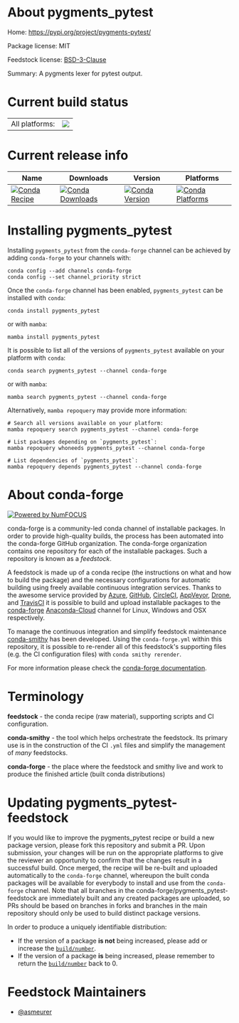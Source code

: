 About pygments_pytest
=====================

Home: https://pypi.org/project/pygments-pytest/

Package license: MIT

Feedstock license: [BSD-3-Clause](https://github.com/conda-forge/pygments_pytest-feedstock/blob/main/LICENSE.txt)

Summary: A pygments lexer for pytest output.

Current build status
====================


<table><tr><td>All platforms:</td>
    <td>
      <a href="https://dev.azure.com/conda-forge/feedstock-builds/_build/latest?definitionId=9384&branchName=main">
        <img src="https://dev.azure.com/conda-forge/feedstock-builds/_apis/build/status/pygments_pytest-feedstock?branchName=main">
      </a>
    </td>
  </tr>
</table>

Current release info
====================

| Name | Downloads | Version | Platforms |
| --- | --- | --- | --- |
| [![Conda Recipe](https://img.shields.io/badge/recipe-pygments_pytest-green.svg)](https://anaconda.org/conda-forge/pygments_pytest) | [![Conda Downloads](https://img.shields.io/conda/dn/conda-forge/pygments_pytest.svg)](https://anaconda.org/conda-forge/pygments_pytest) | [![Conda Version](https://img.shields.io/conda/vn/conda-forge/pygments_pytest.svg)](https://anaconda.org/conda-forge/pygments_pytest) | [![Conda Platforms](https://img.shields.io/conda/pn/conda-forge/pygments_pytest.svg)](https://anaconda.org/conda-forge/pygments_pytest) |

Installing pygments_pytest
==========================

Installing `pygments_pytest` from the `conda-forge` channel can be achieved by adding `conda-forge` to your channels with:

```
conda config --add channels conda-forge
conda config --set channel_priority strict
```

Once the `conda-forge` channel has been enabled, `pygments_pytest` can be installed with `conda`:

```
conda install pygments_pytest
```

or with `mamba`:

```
mamba install pygments_pytest
```

It is possible to list all of the versions of `pygments_pytest` available on your platform with `conda`:

```
conda search pygments_pytest --channel conda-forge
```

or with `mamba`:

```
mamba search pygments_pytest --channel conda-forge
```

Alternatively, `mamba repoquery` may provide more information:

```
# Search all versions available on your platform:
mamba repoquery search pygments_pytest --channel conda-forge

# List packages depending on `pygments_pytest`:
mamba repoquery whoneeds pygments_pytest --channel conda-forge

# List dependencies of `pygments_pytest`:
mamba repoquery depends pygments_pytest --channel conda-forge
```


About conda-forge
=================

[![Powered by
NumFOCUS](https://img.shields.io/badge/powered%20by-NumFOCUS-orange.svg?style=flat&colorA=E1523D&colorB=007D8A)](https://numfocus.org)

conda-forge is a community-led conda channel of installable packages.
In order to provide high-quality builds, the process has been automated into the
conda-forge GitHub organization. The conda-forge organization contains one repository
for each of the installable packages. Such a repository is known as a *feedstock*.

A feedstock is made up of a conda recipe (the instructions on what and how to build
the package) and the necessary configurations for automatic building using freely
available continuous integration services. Thanks to the awesome service provided by
[Azure](https://azure.microsoft.com/en-us/services/devops/), [GitHub](https://github.com/),
[CircleCI](https://circleci.com/), [AppVeyor](https://www.appveyor.com/),
[Drone](https://cloud.drone.io/welcome), and [TravisCI](https://travis-ci.com/)
it is possible to build and upload installable packages to the
[conda-forge](https://anaconda.org/conda-forge) [Anaconda-Cloud](https://anaconda.org/)
channel for Linux, Windows and OSX respectively.

To manage the continuous integration and simplify feedstock maintenance
[conda-smithy](https://github.com/conda-forge/conda-smithy) has been developed.
Using the ``conda-forge.yml`` within this repository, it is possible to re-render all of
this feedstock's supporting files (e.g. the CI configuration files) with ``conda smithy rerender``.

For more information please check the [conda-forge documentation](https://conda-forge.org/docs/).

Terminology
===========

**feedstock** - the conda recipe (raw material), supporting scripts and CI configuration.

**conda-smithy** - the tool which helps orchestrate the feedstock.
                   Its primary use is in the construction of the CI ``.yml`` files
                   and simplify the management of *many* feedstocks.

**conda-forge** - the place where the feedstock and smithy live and work to
                  produce the finished article (built conda distributions)


Updating pygments_pytest-feedstock
==================================

If you would like to improve the pygments_pytest recipe or build a new
package version, please fork this repository and submit a PR. Upon submission,
your changes will be run on the appropriate platforms to give the reviewer an
opportunity to confirm that the changes result in a successful build. Once
merged, the recipe will be re-built and uploaded automatically to the
`conda-forge` channel, whereupon the built conda packages will be available for
everybody to install and use from the `conda-forge` channel.
Note that all branches in the conda-forge/pygments_pytest-feedstock are
immediately built and any created packages are uploaded, so PRs should be based
on branches in forks and branches in the main repository should only be used to
build distinct package versions.

In order to produce a uniquely identifiable distribution:
 * If the version of a package **is not** being increased, please add or increase
   the [``build/number``](https://docs.conda.io/projects/conda-build/en/latest/resources/define-metadata.html#build-number-and-string).
 * If the version of a package **is** being increased, please remember to return
   the [``build/number``](https://docs.conda.io/projects/conda-build/en/latest/resources/define-metadata.html#build-number-and-string)
   back to 0.

Feedstock Maintainers
=====================

* [@asmeurer](https://github.com/asmeurer/)

